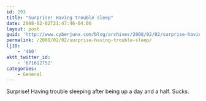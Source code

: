 ```yaml
---
id: 293
title: "Surprise! Having trouble sleep"
date: 2008-02-02T21:47:46-04:00
layout: post
guid: 'http://www.cyberjunx.com/blog/archives/2008/02/02/surprise-having-trouble-sleep/'
permalink: /2008/02/02/surprise-having-trouble-sleep/
ljID:
    - '460'
aktt_twitter_id:
    - '671612752'
categories:
    - General
---
```


Surprise! Having trouble sleeping after being up a day and a half. Sucks.
